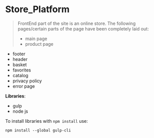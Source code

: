 # Store_Platform

>FrontEnd part of the site is an online store. The following pages/certain parts of the page have been completely laid out:
> - main page
> - product page
- footer
- header
- basket
- favorites
- catalog
- privacy policy
- error page

**Libraries**:
- gulp
- node js

To install libraries with `npm install` use:
```
npm install --global gulp-cli
```
